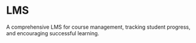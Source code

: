 # LMS
A comprehensive LMS for course management, tracking student progress, and encouraging successful learning. 
